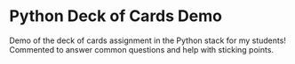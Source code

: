 # Python Deck of Cards Demo

Demo of the deck of cards assignment in the Python stack for my students! Commented to answer common questions and help with sticking points.
